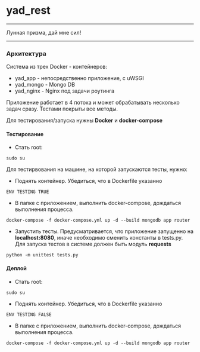 # yad_rest

---


Лунная призма, дай мне сил!


---

### Архитектура
Система из трех Docker - контейнеров:
* yad_app - непосредственно приложение, с uWSGI
* yad_mongo - Mongo DB
* yad_nginx - Nginx под задачи роутинга

Приложение работает в 4 потока и может обрабатывать несколько задач сразу. Тестами покрыты все методы.

Для тестирования/запуска нужны __Docker__ и __docker-compose__


#### Тестирование
* Стать root:
```
sudo su
```

Для тестирвования на машине, на которой запускаются тесты, нужно:
* Поднять контейнер. Убедиться, что в Dockerfile указанно
```
ENV TESTING TRUE
```

* В папке с приложением, выполнить docker-compose, дождаться выполнения процесса.
```
docker-compose -f docker-compose.yml up -d --build mongodb app router
```

* Запустить тесты. Предусматривается, что приложение запущенно на __localhost:8080__, иначе необходимо сменить константы в tests.py.
Для запуска тестов в системе должен быть модуль __requests__
```
python -m unittest tests.py
```


#### Деплой
* Стать root:
```
sudo su
```

* Поднять контейнер. Убедиться, что в Dockerfile указанно
```
ENV TESTING FALSE
```

* В папке с приложением, выполнить docker-compose, дождаться выполнения процесса.
```
docker-compose -f docker-compose.yml up -d --build mongodb app router
```
